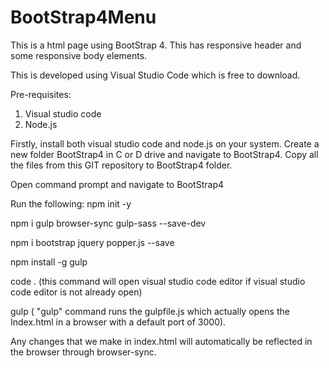 # BootStrap4Menu
This is a html page using BootStrap 4. This has responsive header and some responsive body elements. 


This is developed using Visual Studio Code which is free to download.

Pre-requisites:
1. Visual studio code
2. Node.js


Firstly, install both visual studio code and node.js on your system. 
Create a new folder BootStrap4 in C or D drive and navigate to BootStrap4. Copy all the files from this GIT repository to BootStrap4 folder. 

Open command prompt and navigate to BootStrap4

Run the following:
npm init -y


npm i gulp browser-sync gulp-sass --save-dev


npm i bootstrap jquery popper.js --save 


npm install -g gulp


code .  (this command will open visual studio code editor if visual studio code editor is not already open)


gulp    ( "gulp" command  runs the gulpfile.js which actually opens the Index.html in a browser with a default port of 3000).

 
Any changes that we make in index.html will automatically be reflected in the browser through browser-sync.

 




